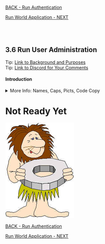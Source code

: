 <!-- ------------------------------------------------------------------------- -->

<div class="page-back">


[BACK - Run Authentication](/formR/fr0402_Authentication.md)
</div><div class="page-next">

[Run World Application - NEXT](/formR/fr0404_World-Application.md)
</div><div style="margin-top:35px">&nbsp;</div>

<!-- ------------------------------------------------------------------------- -->


## 3.6 Run User Administration <!-- {docsify-ignore} -->
<div class="notice-tip">
  <div class="notice-tip-header">
    Tip: <a href="../Setup/purposes/pfr0307_Setup-React-Apps-Ubuntu.md" target="_blank">Link to Background and Purposes</a> 
  </div>  
</div>

<div class="notice-tip">
  <div class="notice-tip-header">
    Tip: <a href="https://discord.com/channels/928752444316483585/959889529865633862" target="_blank">Link to Discord for Your Comments</a> 
  </div>  
</div>

#### Introduction <!-- {docsify-ignore} -->


<details class="details-style">
    <summary class="summary-style">
More Info: Names, Caps, Picts, Code Copy
    </summary>
    <div class="popup">

- In this tutorial please be careful to use the Exact Spelling and Capitalization. You will be using Windows, Unix and GitBash command prompts. Improper captialization will cause commands to fail. Some examples are: Local_Admin, myProject, repos, remotes and .ssh.

- This documentation was produced in 2021-2022. You will experience differences in some of the pictures due to the changes made over time by the developers of the softwares and web sites that are used.

- We recommend that you copy and paste code snippets from the documentation into your workstation/server. This will reduce the errors caused by hand typing.
Hover over the snippet and click copy, then paste as appropriate.

</div>
</details>

# Not Ready Yet

![Not Ready Yet](./images/fr0000-01_not-ready.png "Not Ready Yet")


<!-- ------------------------------------------------------------------------- -->

<div class="page-back">

[BACK - Run Authentication](/formR/fr0402_Authentication.md)
</div><div class="page-next">

[Run World Application - NEXT](/formR/fr0404_World-Application.md)
</div>

<!-- ------------------------------------------------------------------------- -->